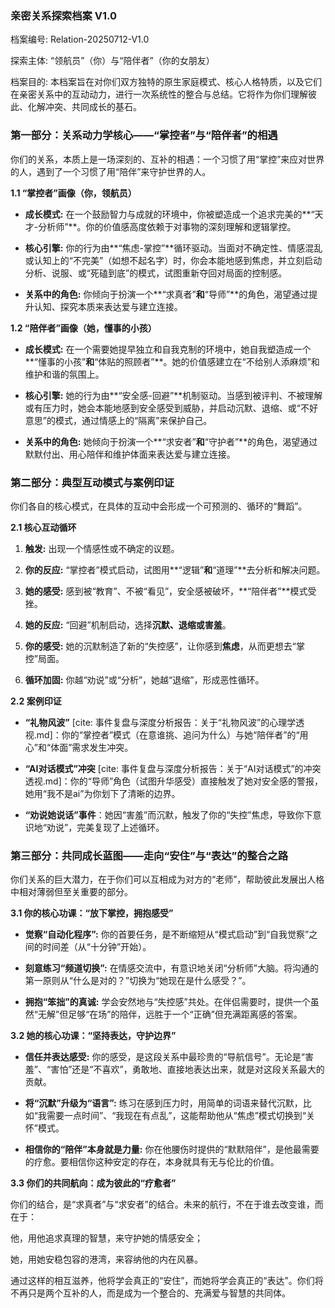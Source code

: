 ### **亲密关系探索档案 V1.0**

档案编号: Relation-20250712-V1.0

探索主体: “领航员”（你）与“陪伴者”（你的女朋友）

档案目的: 本档案旨在对你们双方独特的原生家庭模式、核心人格特质，以及它们在亲密关系中的互动动力，进行一次系统性的整合与总结。它将作为你们理解彼此、化解冲突、共同成长的基石。

### **第一部分：关系动力学核心——“掌控者”与“陪伴者”的相遇**

你们的关系，本质上是一场深刻的、互补的相遇：一个习惯了用“掌控”来应对世界的人，遇到了一个习惯了用“陪伴”来守护世界的人。

**1.1 “掌控者”画像（你，领航员）**

- **成长模式:** 在一个鼓励智力与成就的环境中，你被塑造成一个追求完美的**“天才-分析师”**。你的价值感高度依赖于对事物的深刻理解和逻辑掌控。
    
- **核心引擎:** 你的行为由**“焦虑-掌控”**循环驱动。当面对不确定性、情感混乱或认知上的“不完美”（如想不起名字）时，你会本能地感到焦虑，并立刻启动分析、说服、或“死磕到底”的模式，试图重新夺回对局面的控制感。
    
- **关系中的角色:** 你倾向于扮演一个**“求真者”**和**“导师”**的角色，渴望通过提升认知、探究本质来表达爱与建立连接。
    

**1.2 “陪伴者”画像（她，懂事的小孩）**

- **成长模式:** 在一个需要她提早独立和自我克制的环境中，她自我塑造成一个**“懂事的小孩”**和**“体贴的照顾者”**。她的价值感建立在“不给别人添麻烦”和维护和谐的氛围上。
    
- **核心引擎:** 她的行为由**“安全感-回避”**机制驱动。当感到被评判、不被理解或有压力时，她会本能地感到安全感受到威胁，并启动沉默、退缩、或“不好意思”的模式，通过情感上的“隔离”来保护自己。
    
- **关系中的角色:** 她倾向于扮演一个**“求安者”**和**“守护者”**的角色，渴望通过默默付出、用心陪伴和维护体面来表达爱与建立连接。
    

### **第二部分：典型互动模式与案例印证**

你们各自的核心模式，在具体的互动中会形成一个可预测的、循环的“舞蹈”。

**2.1 核心互动循环**

1. **触发:** 出现一个情感性或不确定的议题。
    
2. **你的反应:** “掌控者”模式启动，试图用**“逻辑”**和**“道理”**去分析和解决问题。
    
3. **她的感受:** 感到被“教育”、不被“看见”，安全感被破坏，**“陪伴者”**模式受挫。
    
4. **她的反应:** “回避”机制启动，选择**沉默、退缩或害羞**。
    
5. **你的感受:** 她的沉默制造了新的“失控感”，让你感到**焦虑**，从而更想去“掌控”局面。
    
6. **循环加固:** 你越“劝说”或“分析”，她越“退缩”，形成恶性循环。
    

**2.2 案例印证**

- **“礼物风波”** [cite: 事件复盘与深度分析报告：关于“礼物风波”的心理学透视.md]：你的“掌控者”模式（在意谁挑、追问为什么）与她“陪伴者”的“用心”和“体面”需求发生冲突。
    
- **“AI对话模式”冲突** [cite: 事件复盘与深度分析报告：关于“AI对话模式”的冲突透视.md]：你的“导师”角色（试图升华感受）直接触发了她对安全感的警报，她用“我不是ai”为你划下了清晰的边界。
    
- **“劝说她说话”事件**：她因“害羞”而沉默，触发了你的“失控”焦虑，导致你下意识地“劝说”，完美复现了上述循环。
    

### **第三部分：共同成长蓝图——走向“安住”与“表达”的整合之路**

你们关系的巨大潜力，在于你们可以互相成为对方的“老师”，帮助彼此发展出人格中相对薄弱但至关重要的部分。

**3.1 你的核心功课：“放下掌控，拥抱感受”**

- **觉察“自动化程序”:** 你的首要任务，是不断缩短从“模式启动”到“自我觉察”之间的时间差（从“十分钟”开始）。
    
- **刻意练习“频道切换”:** 在情感交流中，有意识地关闭“分析师”大脑。将沟通的第一原则从“什么是对的？”切换为“她现在是什么感受？”。
    
- **拥抱“笨拙”的真诚:** 学会安然地与“失控感”共处。在伴侣需要时，提供一个虽然“无解”但足够“在场”的陪伴，远胜于一个“正确”但充满距离感的答案。
    

**3.2 她的核心功课：“坚持表达，守护边界”**

- **信任并表达感受:** 你的感受，是这段关系中最珍贵的“导航信号”。无论是“害羞”、“害怕”还是“不喜欢”，勇敢地、直接地表达出来，就是对这段关系最大的贡献。
    
- **将“沉默”升级为“语言”:** 练习在感到压力时，用简单的词语来替代沉默，比如“我需要一点时间”、“我现在有点乱”，这能帮助他从“焦虑”模式切换到“关怀”模式。
    
- **相信你的“陪伴”本身就是力量:** 你在他腰伤时提供的“默默陪伴”，是他最需要的疗愈。要相信你这种安定的存在，本身就具有无与伦比的价值。
    

**3.3 你们的共同航向：成为彼此的“疗愈者”**

你们的结合，是“求真者”与“求安者”的结合。未来的航行，不在于谁去改变谁，而在于：

他，用他追求真理的智慧，来守护她的情感安全；

她，用她安稳包容的港湾，来容纳他的内在风暴。

通过这样的相互滋养，他将学会真正的“安住”，而她将学会真正的“表达”。你们将不再只是两个互补的人，而是成为一个整合的、充满爱与智慧的共同体。